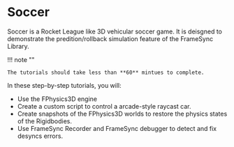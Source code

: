 # **Soccer**

Soccer is a Rocket League like 3D vehicular soccer game. It is deisgned to demonstrate the predition/rollback simulation feature of the FrameSync Library.

!!! note ""
    
    The tutorials should take less than **60** mintues to complete.

In these step-by-step tutorials, you will:

- Use the FPhysics3D engine
- Create a custom script to control a arcade-style raycast car.
- Create snapshots of the FPhysics3D worlds to restore the physics states of the Rigidbodies.
- Use FrameSync Recorder and FrameSync debugger to detect and fix desyncs errors.
